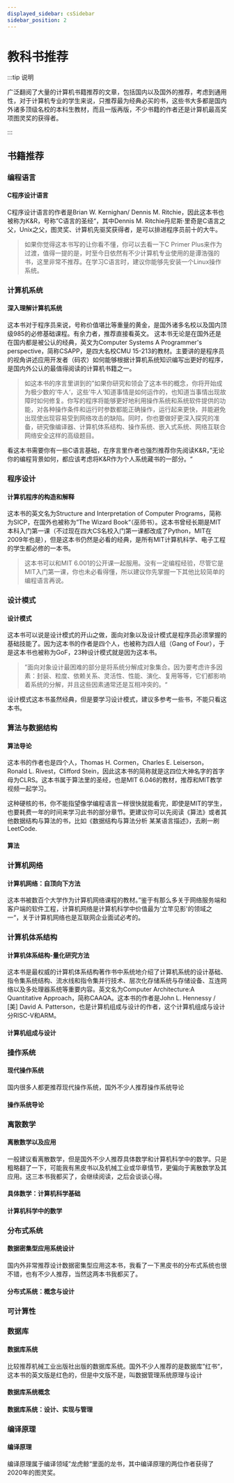 ```yaml
---
displayed_sidebar: csSidebar
sidebar_position: 2
---
```


# 教科书推荐




:::tip 说明

广泛翻阅了大量的计算机书籍推荐的文章，包括国内以及国外的推荐，考虑到通用性，对于计算机专业的学生来说，只推荐最为经典必买的书，这些书大多都是国内外诸多顶级名校的本科生教材，而且一版再版，不少书籍的作者还是计算机最高奖项图灵奖的获得者。

:::

## 书籍推荐
### 编程语言
#### C程序设计语言
C程序设计语言的作者是Brian W. Kernighan/ Dennis M. Ritchie，因此这本书也被称为K&R，号称”C语言的圣经“，其中Dennis M. Ritchie丹尼斯·里奇是C语言之父，Unix之父，图灵奖、计算机先驱奖获得者，是可以排进程序员前十的大牛。
​
>如果你觉得这本书写的让你看不懂，你可以去看一下C Primer Plus来作为过渡，值得一提的是，时至今日依然有不少计算机专业使用的是谭浩强的书，这里非常不推荐。在学习C语言时，建议你能够先安装一个Linux操作系统。

### 计算机系统
#### 深入理解计算机系统
这本书对于程序员来说，号称价值堪比等重量的黄金，是国外诸多名校以及国内顶级985的必修基础课程。有余力者，推荐直接看英文。
这本书无论是在国外还是在国内都是被公认的经典，英文为Computer Systems A Programmer's perspective，简称CSAPP，是四大名校CMU 15-213的教材。主要讲的是程序员的视角讲述应用开发者（码农）如何能够根据计算机系统知识编写出更好的程序，是国内外公认的最值得阅读的计算机书籍之一。
​
>如这本书的序言里讲到的”如果你研究和领会了这本书的概念，你将开始成为极少数的’牛人‘，这些’牛人‘知道事情是如何运作的，也知道当事情出现故障时如何修复。你写的程序将能够更好地利用操作系统和系统软件提供的功能，对各种操作条件和运行时参数都能正确操作，运行起来更快，并能避免出现使出现容易受到网络攻击的缺陷。同时，你也要做好更深入探究的准备，研究像编译器、计算机体系结构、操作系统、嵌入式系统、网络互联合网络安全这样的高级题目。

看这本书需要你有一些C语言基础，在序言里作者也强烈推荐你先阅读K&R，”无论你的编程背景如何，都应该考虑将K&R作为个人系统藏书的一部分。“


### 程序设计
#### 计算机程序的构造和解释
这本书的英文名为Structure and Interpretation of Computer Programs，简称为SICP，在国外也被称为”The Wizard Book“（巫师书）。这本书曾经长期是MIT本科入门第一课（不过现在四大CS名校入门第一课都改成了Python，MIT在2009年也是），但是这本书仍然是必看的经典，是所有MIT计算机科学、电子工程的学生都必修的一本书。


>这本书可以和MIT 6.001的公开课一起服用。没有一定编程经验，尽管它是MIT入门第一课，你也未必看得懂，所以建议你先掌握一下其他比较简单的编程语言再说。

### 设计模式
#### 设计模式
这本书可以说是设计模式的开山之做，面向对象以及设计模式是程序员必须掌握的基础技能了。因为这本书的作者是四个人，也被称为四人组（Gang of Four），于是这本书也被称为GoF，23种设计模式就是因为这本书。


>”面向对象设计最困难的部分是将系统分解成对象集合。因为要考虑许多因素：封装、粒度、依赖关系、灵活性、性能、演化、复用等等，它们都影响着系统的分解，并且这些因素通常还是互相冲突的。“

设计模式这本书虽然经典，但是要学习设计模式，建议多参考一些书，不能只看这本书。

### 算法与数据结构 
#### 算法导论
这本书的作者也是四个人，Thomas H. Cormen，Charles E. Leiserson，Ronald L. Rivest，Clifford Stein，因此这本书的简称就是这四位大神名字的首字母为CLRS。这本书属于算法里的圣经，也是MIT 6.046的教材，推荐和MIT教学视频一起学习。

这种硬核的书，你不能指望像学编程语言一样很快就能看完，即使是MIT的学生，也要耗费一年的时间来学习此书的部分章节。更建议你可以先阅读《算法》或者其他数据结构与算法的书，比如《数据结构与算法分析 某某语言描述》，去刷一刷LeetCode.

#### 算法



### 计算机网络
#### 计算机网络：自顶向下方法
这本书被数百个大学作为计算机网络课程的教材。”鉴于有那么多关于网络服务端和客户端的软件工程，计算机网络是计算机科学中价值最为'立竿见影'的领域之一“，关于计算机网络也是互联网企业面试必考的。

### 计算机体系结构
#### 计算机体系结构-量化研究方法
这本书是最权威的计算机体系结构著作书中系统地介绍了计算机系统的设计基础、指令集系统结构、流水线和指令集并行技术、层次化存储系统与存储设备、互连网络以及多处理器系统等重要内容。英文名为Computer Architecture:A Quantitative Approach，简称CAAQA。这本书的作者是John L. Hennessy / [美] David A. Patterson，也是计算机组成与设计的作者，这个计算机组成与设计分RISC-V和ARM。

#### 计算机组成与设计

### 操作系统
#### 现代操作系统
国内很多人都更推荐现代操作系统，国外不少人推荐操作系统导论

#### 操作系统导论

### 离散数学
#### 离散数学以及应用
一般建议看离散数学，但是国外不少人推荐具体数学和计算机科学中的数学。只是粗略翻了一下，可能我有黑皮书以及机械工业或华章情节，更偏向于离散数学及其应用。这三本书我都买了，会继续阅读，之后会谈谈心得。

#### 具体数学：计算机科学基础

#### 计算机科学中的数学

### 分布式系统
#### 数据密集型应用系统设计
国内外非常推荐设计数据密集型应用这本书，我看了一下黑皮书的分布式系统也很不错，也有不少人推荐，当然这两本书我都买了。


#### 分布式系统：概念与设计


### 可计算性
### 数据库
#### 数据库系统
比较推荐机械工业出版社出版的数据库系统。国外不少人推荐的是数据库”红书“，这本书的英文版是红色的，但是中文版不是，叫数据管理系统原理与设计

#### 数据库系统概念

#### 数据库系统：设计、实现与管理


### 编译原理
#### 编译原理
编译原理属于编译领域”龙虎鲸“里面的龙书，其中编译原理的两位作者获得了2020年的图灵奖。



<Comment></Comment>